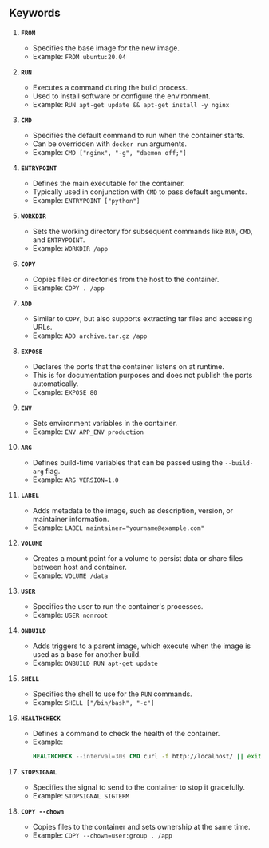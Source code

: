 ## Keywords

1. **`FROM`**

   - Specifies the base image for the new image.
   - Example: `FROM ubuntu:20.04`

2. **`RUN`**

   - Executes a command during the build process.
   - Used to install software or configure the environment.
   - Example: `RUN apt-get update && apt-get install -y nginx`

3. **`CMD`**

   - Specifies the default command to run when the container starts.
   - Can be overridden with `docker run` arguments.
   - Example: `CMD ["nginx", "-g", "daemon off;"]`

4. **`ENTRYPOINT`**

   - Defines the main executable for the container.
   - Typically used in conjunction with `CMD` to pass default arguments.
   - Example: `ENTRYPOINT ["python"]`

5. **`WORKDIR`**

   - Sets the working directory for subsequent commands like `RUN`, `CMD`, and `ENTRYPOINT`.
   - Example: `WORKDIR /app`

6. **`COPY`**

   - Copies files or directories from the host to the container.
   - Example: `COPY . /app`

7. **`ADD`**

   - Similar to `COPY`, but also supports extracting tar files and accessing URLs.
   - Example: `ADD archive.tar.gz /app`

8. **`EXPOSE`**

   - Declares the ports that the container listens on at runtime.
   - This is for documentation purposes and does not publish the ports automatically.
   - Example: `EXPOSE 80`

9. **`ENV`**

   - Sets environment variables in the container.
   - Example: `ENV APP_ENV production`

10. **`ARG`**

    - Defines build-time variables that can be passed using the `--build-arg` flag.
    - Example: `ARG VERSION=1.0`

11. **`LABEL`**

    - Adds metadata to the image, such as description, version, or maintainer information.
    - Example: `LABEL maintainer="yourname@example.com"`

12. **`VOLUME`**

    - Creates a mount point for a volume to persist data or share files between host and container.
    - Example: `VOLUME /data`

13. **`USER`**

    - Specifies the user to run the container's processes.
    - Example: `USER nonroot`

14. **`ONBUILD`**

    - Adds triggers to a parent image, which execute when the image is used as a base for another build.
    - Example: `ONBUILD RUN apt-get update`

15. **`SHELL`**

    - Specifies the shell to use for the `RUN` commands.
    - Example: `SHELL ["/bin/bash", "-c"]`

16. **`HEALTHCHECK`**

    - Defines a command to check the health of the container.
    - Example:
      ```dockerfile
      HEALTHCHECK --interval=30s CMD curl -f http://localhost/ || exit 1
      ```

17. **`STOPSIGNAL`**

    - Specifies the signal to send to the container to stop it gracefully.
    - Example: `STOPSIGNAL SIGTERM`

18. **`COPY --chown`**
    - Copies files to the container and sets ownership at the same time.
    - Example: `COPY --chown=user:group . /app`
